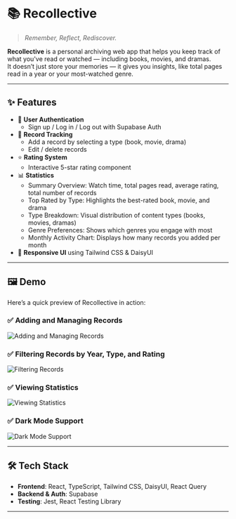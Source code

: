 # 📚 Recollective

> _Remember, Reflect, Rediscover._

**Recollective** is a personal archiving web app that helps you keep track of what you've read or watched — including books, movies, and dramas.  
It doesn’t just store your memories — it gives you insights, like total pages read in a year or your most-watched genre.

---

## ✨ Features

- 🔐 **User Authentication**
  - Sign up / Log in / Log out with Supabase Auth
- 📌 **Record Tracking**
  - Add a record by selecting a type (book, movie, drama)
  - Edit / delete records
- ⭐ **Rating System**
  - Interactive 5-star rating component
- 📊 **Statistics**
  - Summary Overview: Watch time, total pages read, average rating, total number of records
  - Top Rated by Type: Highlights the best-rated book, movie, and drama
  - Type Breakdown: Visual distribution of content types (books, movies, dramas)
  - Genre Preferences: Shows which genres you engage with most
  - Monthly Activity Chart: Displays how many records you added per month
- 📱 **Responsive UI** using Tailwind CSS & DaisyUI

---

## 🖼️ Demo

Here’s a quick preview of Recollective in action:

### ✅ Adding and Managing Records

![Adding and Managing Records](/docs/Adding_and_Managing_Records.gif)

### ✅ Filtering Records by Year, Type, and Rating

![Filtering Records](/docs/Filtering_Records.gif)

### ✅ Viewing Statistics

![Viewing Statistics](/docs/Viewing_Statistics.gif)

### ✅ Dark Mode Support

![Dark Mode Support](/docs/Dark_Mode_Support.gif)

---

## 🛠 Tech Stack

- **Frontend**: React, TypeScript, Tailwind CSS, DaisyUI, React Query
- **Backend & Auth**: Supabase
- **Testing**: Jest, React Testing Library

---
